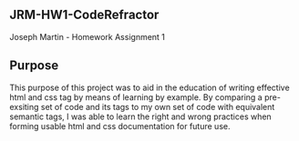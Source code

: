 ## JRM-HW1-CodeRefractor
Joseph Martin - Homework Assignment 1

## Purpose
This purpose of this project was to aid in the education of writing effective html and css tag by means of learning by example. By comparing a pre-exsiting set of code and its tags to my own set of code with equivalent semantic tags, I was able to learn the right and wrong practices when forming usable html and css documentation for future use.


